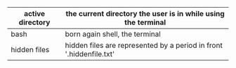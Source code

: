 
| active directory | the current directory the user is in while using the terminal       |
| ---------------- | ------------------------------------------------------------------- |
| bash             | born again shell, the terminal                                      |
| hidden files     | hidden files are represented by a period in front '.hiddenfile.txt' |
